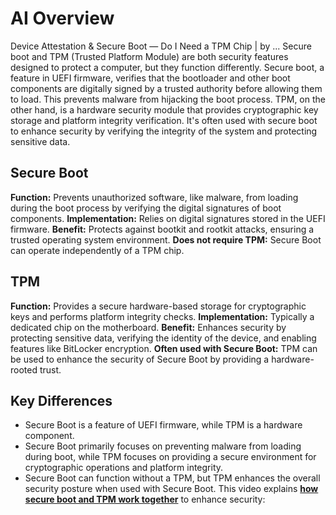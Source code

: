# AI Overview

Device Attestation & Secure Boot — Do I Need a TPM Chip | by ...
Secure boot and TPM (Trusted Platform Module) are both security features designed to protect a computer, but they function differently. Secure boot, a feature in UEFI firmware, verifies that the bootloader and other boot components are digitally signed by a trusted authority before allowing them to load. This prevents malware from hijacking the boot process. TPM, on the other hand, is a hardware security module that provides cryptographic key storage and platform integrity verification. It's often used with secure boot to enhance security by verifying the integrity of the system and protecting sensitive data.

## Secure Boot

**Function:** Prevents unauthorized software, like malware, from loading during the boot process by verifying the digital signatures of boot components.
**Implementation:** Relies on digital signatures stored in the UEFI firmware.
**Benefit:** Protects against bootkit and rootkit attacks, ensuring a trusted operating system environment.
**Does not require TPM:** Secure Boot can operate independently of a TPM chip.

## TPM

**Function:** Provides a secure hardware-based storage for cryptographic keys and performs platform integrity checks.
**Implementation:** Typically a dedicated chip on the motherboard.
**Benefit:** Enhances security by protecting sensitive data, verifying the identity of the device, and enabling features like BitLocker encryption.
**Often used with Secure Boot:** TPM can be used to enhance the security of Secure Boot by providing a hardware-rooted trust.

## Key Differences

- Secure Boot is a feature of UEFI firmware, while TPM is a hardware component.
- Secure Boot primarily focuses on preventing malware from loading during boot, while TPM focuses on providing a secure environment for cryptographic operations and platform integrity.
- Secure Boot can function without a TPM, but TPM enhances the overall security posture when used with Secure Boot.
This video explains **[how secure boot and TPM work together](https://m.youtube.com/watch?v=WRFnOh_pqX8&pp=ygUGI254dHBt&t=424)** to enhance security:

